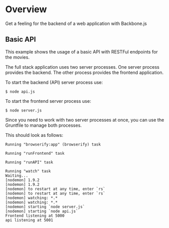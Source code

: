 # Overview

Get a feeling for the backend of a web application with Backbone.js

## Basic API

This example shows the usage of a basic API with RESTFul endpoints for the movies.

The full stack application uses two server processes. One server process provides the backend.
The other process provides the frontend application.

To start the backend (API) server process use:

    $ node api.js

To start the frontend server process use:

    $ node server.js


Since you need to work with two server processes at once, you can use the Gruntfile to manage both processes.

This should look as follows:

    Running "browserify:app" (browserify) task
    
    Running "runFrontend" task
    
    Running "runAPI" task
    
    Running "watch" task
    Waiting...
    [nodemon] 1.9.2
    [nodemon] 1.9.2
    [nodemon] to restart at any time, enter `rs`
    [nodemon] to restart at any time, enter `rs`
    [nodemon] watching: *.*
    [nodemon] watching: *.*
    [nodemon] starting `node server.js`
    [nodemon] starting `node api.js`
    Frontend listening at 5000
    api listening at 5001
